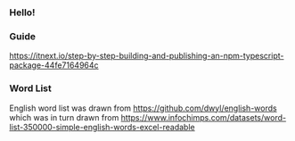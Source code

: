 ### Hello!

### Guide
https://itnext.io/step-by-step-building-and-publishing-an-npm-typescript-package-44fe7164964c

### Word List
English word list was drawn from https://github.com/dwyl/english-words which was in turn drawn from https://www.infochimps.com/datasets/word-list-350000-simple-english-words-excel-readable

